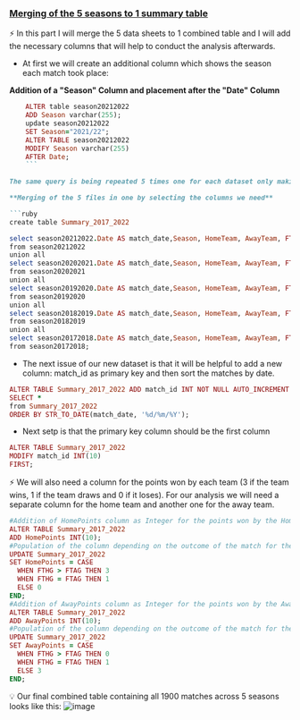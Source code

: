### <ins>Merging of the 5 seasons to 1 summary table</ins>

:zap: In this part I will merge the 5 data sheets to 1 combined table and I will add the necessary columns that will help to conduct the analysis afterwards.

- At first we will create an additional column which shows the season each match took place:

**Addition of a "Season" Column and placement after the "Date" Column**
```ruby
    ALTER table season20212022
    ADD Season varchar(255);
    update season20212022
    SET Season="2021/22";
    ALTER TABLE season20212022
    MODIFY Season varchar(255)
    AFTER Date;
    ```
    
The same query is being repeated 5 times one for each dataset only making the necessary changes in the table name and the desired season name.

**Merging of the 5 files in one by selecting the columns we need**

```ruby
create table Summary_2017_2022

select season20212022.Date AS match_date,Season, HomeTeam, AwayTeam, FTHG, FTAG, FTR, HTHG, HTAG, HTR, Referee, HS, season20212022.AS, HST, AST, HF, AF, HC, AC, HY, AY, HR, AR, B365H, B365D, B365A
from season20212022
union all 
select season20202021.Date AS match_date,Season, HomeTeam, AwayTeam, FTHG, FTAG, FTR, HTHG, HTAG, HTR, Referee, HS, season20202021.AS, HST, AST, HF, AF, HC, AC, HY, AY, HR, AR, B365H, B365D, B365A
from season20202021
union all 
select season20192020.Date AS match_date,Season, HomeTeam, AwayTeam, FTHG, FTAG, FTR, HTHG, HTAG, HTR, Referee, HS, season20192020.AS, HST, AST, HF, AF, HC, AC, HY, AY, HR, AR, B365H, B365D, B365A
from season20192020
union all 
select season20182019.Date AS match_date,Season, HomeTeam, AwayTeam, FTHG, FTAG, FTR, HTHG, HTAG, HTR, Referee, HS, season20182019.AS, HST, AST, HF, AF, HC, AC, HY, AY, HR, AR, B365H, B365D, B365A
from season20182019
union all 
select season20172018.Date AS match_date,Season, HomeTeam, AwayTeam, FTHG, FTAG, FTR, HTHG, HTAG, HTR, Referee, HS, season20172018.AS, HST, AST, HF, AF, HC, AC, HY, AY, HR, AR, B365H, B365D, B365A
from season20172018;
```

- The next issue of our new dataset is that it will be helpful to add a new column: match_id as primary key and then sort the matches by date.

```ruby
ALTER TABLE Summary_2017_2022 ADD match_id INT NOT NULL AUTO_INCREMENT PRIMARY KEY;
SELECT *
from Summary_2017_2022
ORDER BY STR_TO_DATE(match_date, '%d/%m/%Y');
```

- Next setp is that the primary key column should be the first column

```ruby
ALTER TABLE Summary_2017_2022
MODIFY match_id INT(10)
FIRST;
```

:zap: We will also need a column for the points won by each team (3 if the team wins, 1 if the team draws and 0 if it loses).
For our analysis we will need a separate column for the home team and another one for the away team.

```ruby
#Addition of HomePoints column as Integer for the points won by the Home Team 
ALTER TABLE Summary_2017_2022
ADD HomePoints INT(10);
#Population of the column depending on the outcome of the match for the Home Team
UPDATE Summary_2017_2022
SET HomePoints = CASE
  WHEN FTHG > FTAG THEN 3
  WHEN FTHG = FTAG THEN 1
  ELSE 0
END;
#Addition of AwayPoints column as Integer for the points won by the Away Team 
ALTER TABLE Summary_2017_2022
ADD AwayPoints INT(10);
#Population of the column depending on the outcome of the match for the Away Team
UPDATE Summary_2017_2022
SET AwayPoints = CASE
  WHEN FTHG > FTAG THEN 0
  WHEN FTHG = FTAG THEN 1
  ELSE 3
END;
```
:bulb: Our final combined table containing all 1900 matches across 5 seasons looks like this:
![image](https://user-images.githubusercontent.com/69303154/206854923-8cb6a770-0a9c-4437-8105-03ccf902982b.png)

